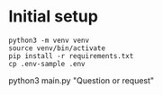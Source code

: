 # Initial setup

```
python3 -m venv venv
source venv/bin/activate
pip install -r requirements.txt
cp .env-sample .env
```
python3 main.py "Question or request"
